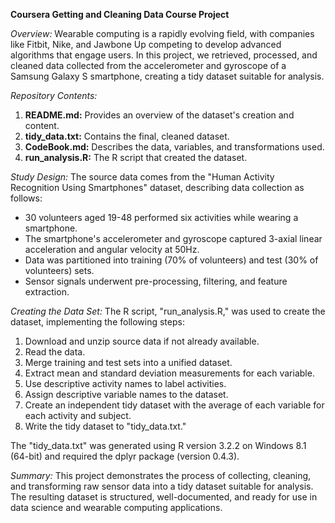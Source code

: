 **Coursera Getting and Cleaning Data Course Project**

*Overview:*
Wearable computing is a rapidly evolving field, with companies like Fitbit, Nike, and Jawbone Up competing to develop advanced algorithms that engage users. In this project, we retrieved, processed, and cleaned data collected from the accelerometer and gyroscope of a Samsung Galaxy S smartphone, creating a tidy dataset suitable for analysis.

*Repository Contents:*
1. **README.md:** Provides an overview of the dataset's creation and content.
2. **tidy_data.txt:** Contains the final, cleaned dataset.
3. **CodeBook.md:** Describes the data, variables, and transformations used.
4. **run_analysis.R:** The R script that created the dataset.

*Study Design:*
The source data comes from the "Human Activity Recognition Using Smartphones" dataset, describing data collection as follows:
- 30 volunteers aged 19-48 performed six activities while wearing a smartphone.
- The smartphone's accelerometer and gyroscope captured 3-axial linear acceleration and angular velocity at 50Hz.
- Data was partitioned into training (70% of volunteers) and test (30% of volunteers) sets.
- Sensor signals underwent pre-processing, filtering, and feature extraction.

*Creating the Data Set:*
The R script, "run_analysis.R," was used to create the dataset, implementing the following steps:

1. Download and unzip source data if not already available.
2. Read the data.
3. Merge training and test sets into a unified dataset.
4. Extract mean and standard deviation measurements for each variable.
5. Use descriptive activity names to label activities.
6. Assign descriptive variable names to the dataset.
7. Create an independent tidy dataset with the average of each variable for each activity and subject.
8. Write the tidy dataset to "tidy_data.txt."

The "tidy_data.txt" was generated using R version 3.2.2 on Windows 8.1 (64-bit) and required the dplyr package (version 0.4.3).

*Summary:*
This project demonstrates the process of collecting, cleaning, and transforming raw sensor data into a tidy dataset suitable for analysis. The resulting dataset is structured, well-documented, and ready for use in data science and wearable computing applications.
